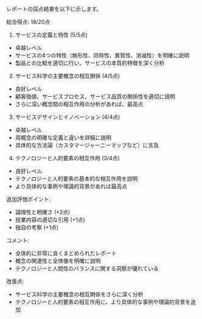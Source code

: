 レポートの採点結果を以下に示します。

総合得点: 18/20点

1. サービスの定義と特性 (5/5点)
- 卓越レベル
- サービスの4つの特性（無形性、同時性、異質性、消滅性）を明確に説明
- 製品との比較を適切に行い、サービスの本質的特徴を深く分析

2. サービス科学の主要概念の相互関係 (4/5点)
- 良好レベル
- 顧客価値、サービスプロセス、サービス品質の関係性を適切に説明
- さらに深い概念間の相互作用の分析があれば、最高点

3. サービスデザインとイノベーション (4/4点)
- 卓越レベル
- 両概念の明確な定義と違いを詳細に説明
- 具体的な方法論（カスタマージャーニーマップなど）に言及

4. テクノロジーと人的要素の相互作用 (3/4点)
- 良好レベル
- テクノロジーと人的要素の基本的な相互作用を説明
- より具体的な事例や理論的背景があれば最高点

追加評価ポイント:
- 論理性と明確さ (+2点)
- 授業内容の適切な引用 (+1点)
- 独自の考察 (+1点)

コメント:
- 全体的に非常に良くまとめられたレポート
- 概念の関連性と全体像を明確に説明
- テクノロジーと人間性のバランスに関する洞察が優れている

改善点:
- サービス科学の主要概念の相互関係をさらに深く分析
- テクノロジーと人的要素の相互作用に、より具体的な事例や理論的背景を追加